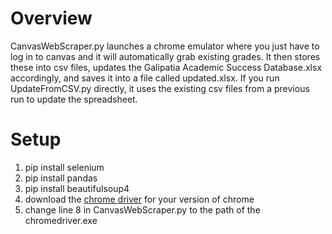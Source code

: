 # Overview
CanvasWebScraper.py launches a chrome emulator where you just have to log in to canvas and it will automatically grab existing grades. It then stores these into csv files, updates the Galipatia Academic Success Database.xlsx accordingly, and saves it into a file called updated.xlsx. If you run UpdateFromCSV.py directly, it uses the existing csv files from a previous run to update the spreadsheet.

# Setup
1. pip install selenium
2. pip install pandas
3. pip install beautifulsoup4
4. download the [chrome driver](https://chromedriver.chromium.org/downloads) for your version of chrome
5. change line 8 in CanvasWebScraper.py to the path of the chromedriver.exe
